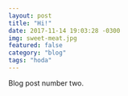 ```yaml
---
layout: post
title: "Hi!"
date: 2017-11-14 19:03:28 -0300
img: sweet-meat.jpg
featured: false
category: "blog"
tags: "hoda"
---
```

<p>
Blog post number two.
</p>